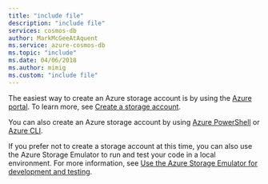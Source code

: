 ```yaml
---
title: "include file"
description: "include file"
services: cosmos-db
author: MarkMcGeeAtAquent
ms.service: azure-cosmos-db
ms.topic: "include"
ms.date: 04/06/2018
ms.author: mimig
ms.custom: "include file"
---
```

The easiest way to create an Azure storage account is by using the [Azure portal](https://portal.azure.com). To learn more, see [Create a storage account](/azure/storage/common/storage-account-create).

You can also create an Azure storage account by using [Azure PowerShell](/powershell/module/az.storage/) or [Azure CLI](/azure/storage/blobs/storage-quickstart-blobs-cli).

If you prefer not to create a storage account at this time, you can also use the Azure Storage Emulator to run and test your code in a local environment. For more information, see [Use the Azure Storage Emulator for development and testing](/azure/storage/common/storage-use-emulator).